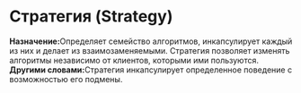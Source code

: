<h1>Стратегия (Strategy)</h1>

<b>Назначение:</b>Определяет семейство алгоритмов, инкапсулирует каждый из них и делает из взаимозаменяемыми.
Стратегия позволяет изменять алгоритмы независимо от клиентов, которыми ими пользуются.
<br>
<b>Другими словами:</b>Стратегия инкапсулирует определенное поведение с возможностью его подмены.

